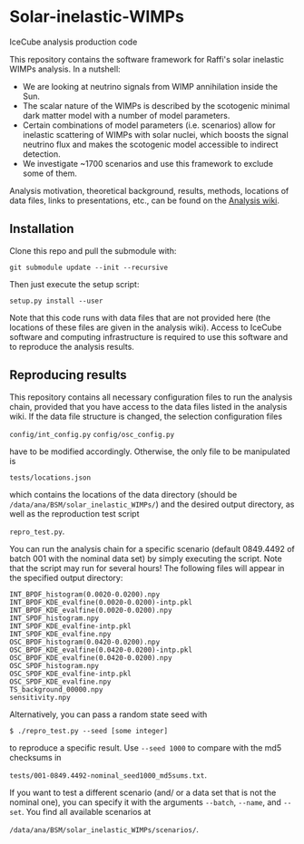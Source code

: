# Solar-inelastic-WIMPs
IceCube analysis production code

This repository contains the software framework for Raffi's solar inelastic WIMPs analysis. In a nutshell:

- We are looking at neutrino signals from WIMP annihilation inside the Sun.
- The scalar nature of the WIMPs is described by the scotogenic minimal dark matter model with a number of model parameters.
- Certain combinations of model parameters (i.e. scenarios) allow for inelastic scattering of WIMPs with solar nuclei, which boosts the signal neutrino flux and makes the scotogenic model accessible to indirect detection.
- We investigate ~1700 scenarios and use this framework to exclude some of them.

Analysis motivation, theoretical background, results, methods, locations of data files, links to presentations, etc., can be found on the [Analysis wiki](https://wiki.icecube.wisc.edu/index.php/Solar_inelastic_WIMPs_analysis).


## Installation

Clone this repo and pull the submodule with:

`git submodule update --init --recursive`

Then just execute the setup script:

`setup.py install --user`

Note that this code runs with data files that are not provided here (the locations of these files are given in the analysis wiki). Access to IceCube software and computing infrastructure is required to use this software and to reproduce the analysis results.


## Reproducing results

This repository contains all necessary configuration files to run the analysis chain, provided that you have access to the data files listed in the analysis wiki. If the data file structure is changed, the selection configuration files

`config/int_config.py`
`config/osc_config.py`

have to be modified accordingly. Otherwise, the only file to be manipulated is

`tests/locations.json`

which contains the locations of the data directory (should be `/data/ana/BSM/solar_inelastic_WIMPs/`) and the desired output directory, as well as the reproduction test script

`repro_test.py`.

You can run the analysis chain for a specific scenario (default 0849.4492 of batch 001 with the nominal data set) by simply executing the script. Note that the script may run for several hours! The following files will appear in the specified output directory:

```
INT_BPDF_histogram(0.0020-0.0200).npy
INT_BPDF_KDE_evalfine(0.0020-0.0200)-intp.pkl
INT_BPDF_KDE_evalfine(0.0020-0.0200).npy
INT_SPDF_histogram.npy
INT_SPDF_KDE_evalfine-intp.pkl
INT_SPDF_KDE_evalfine.npy
OSC_BPDF_histogram(0.0420-0.0200).npy
OSC_BPDF_KDE_evalfine(0.0420-0.0200)-intp.pkl
OSC_BPDF_KDE_evalfine(0.0420-0.0200).npy
OSC_SPDF_histogram.npy
OSC_SPDF_KDE_evalfine-intp.pkl
OSC_SPDF_KDE_evalfine.npy
TS_background_00000.npy
sensitivity.npy
```

Alternatively, you can pass a random state seed with

`$ ./repro_test.py --seed [some integer]`

to reproduce a specific result. Use `--seed 1000` to compare with the
md5 checksums in

`tests/001-0849.4492-nominal_seed1000_md5sums.txt`.

If you want to test a different scenario (and/ or a data set that is not the nominal one), you can specify it with the arguments `--batch`, `--name`, and `--set`. You find all available scenarios at

`/data/ana/BSM/solar_inelastic_WIMPs/scenarios/`.
